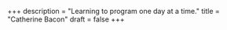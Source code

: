 +++
description = "Learning to program one day at a time."
title = "Catherine Bacon"
draft = false
+++
